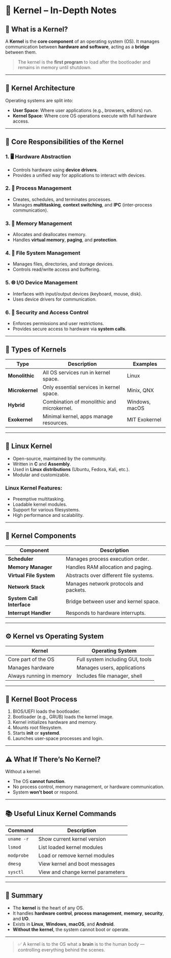 # 🧠 Kernel – In-Depth Notes

## 📌 What is a Kernel?

A **Kernel** is the **core component** of an operating system (OS). It manages communication between **hardware and software**, acting as a **bridge** between them.

> The kernel is the **first program** to load after the bootloader and remains in memory until shutdown.

---

## 🧱 Kernel Architecture

Operating systems are split into:

- **User Space**: Where user applications (e.g., browsers, editors) run.
- **Kernel Space**: Where core OS operations execute with full hardware access.

---

## 🧰 Core Responsibilities of the Kernel

### 1. 🖥️ Hardware Abstraction
- Controls hardware using **device drivers**.
- Provides a unified way for applications to interact with devices.

### 2. 🔁 Process Management
- Creates, schedules, and terminates processes.
- Manages **multitasking**, **context switching**, and **IPC** (inter-process communication).

### 3. 🧠 Memory Management
- Allocates and deallocates memory.
- Handles **virtual memory**, **paging**, and **protection**.

### 4. 📁 File System Management
- Manages files, directories, and storage devices.
- Controls read/write access and buffering.

### 5. 🌐 I/O Device Management
- Interfaces with input/output devices (keyboard, mouse, disk).
- Uses device drivers for communication.

### 6. 🔐 Security and Access Control
- Enforces permissions and user restrictions.
- Provides secure access to hardware via **system calls**.

---

## 🔧 Types of Kernels

| Type         | Description | Examples            |
|--------------|-------------|---------------------|
| **Monolithic** | All OS services run in kernel space. | Linux            |
| **Microkernel** | Only essential services in kernel space. | Minix, QNX       |
| **Hybrid**    | Combination of monolithic and microkernel. | Windows, macOS   |
| **Exokernel** | Minimal kernel, apps manage resources. | MIT Exokernel     |

---

## 🐧 Linux Kernel

- Open-source, maintained by the community.
- Written in **C** and **Assembly**.
- Used in **Linux distributions** (Ubuntu, Fedora, Kali, etc.).
- Modular and customizable.

### Linux Kernel Features:
- Preemptive multitasking.
- Loadable kernel modules.
- Support for various filesystems.
- High performance and scalability.

---

## 🧵 Kernel Components

| Component              | Description |
|------------------------|-------------|
| **Scheduler**          | Manages process execution order. |
| **Memory Manager**     | Handles RAM allocation and paging. |
| **Virtual File System**| Abstracts over different file systems. |
| **Network Stack**      | Manages network protocols and packets. |
| **System Call Interface** | Bridge between user and kernel space. |
| **Interrupt Handler**  | Responds to hardware interrupts. |

---

## ⚙️ Kernel vs Operating System

| Kernel                     | Operating System               |
|----------------------------|--------------------------------|
| Core part of the OS        | Full system including GUI, tools |
| Manages hardware           | Manages users, applications    |
| Always running in memory   | Includes file manager, shell   |

---

## 🧪 Kernel Boot Process

1. BIOS/UEFI loads the bootloader.
2. Bootloader (e.g., GRUB) loads the kernel image.
3. Kernel initializes hardware and memory.
4. Mounts root filesystem.
5. Starts **init** or **systemd**.
6. Launches user-space processes and login.

---

## ⚠️ What If There’s No Kernel?

Without a kernel:

- The OS **cannot function**.
- No process control, memory management, or hardware communication.
- System **won’t boot** or respond.

---

## 📚 Useful Linux Kernel Commands

| Command        | Description                           |
|----------------|---------------------------------------|
| `uname -r`     | Show current kernel version           |
| `lsmod`        | List loaded kernel modules            |
| `modprobe`     | Load or remove kernel modules         |
| `dmesg`        | View kernel and boot messages         |
| `sysctl`       | View and change kernel parameters     |

---

## 📌 Summary

- The **kernel** is the heart of any OS.
- It handles **hardware control**, **process management**, **memory**, **security**, and **I/O**.
- Exists in **Linux**, **Windows**, **macOS**, and **Android**.
- **Without the kernel**, the system cannot boot or operate.

---

> ✅ A kernel is to the OS what a **brain** is to the human body — controlling everything behind the scenes.

